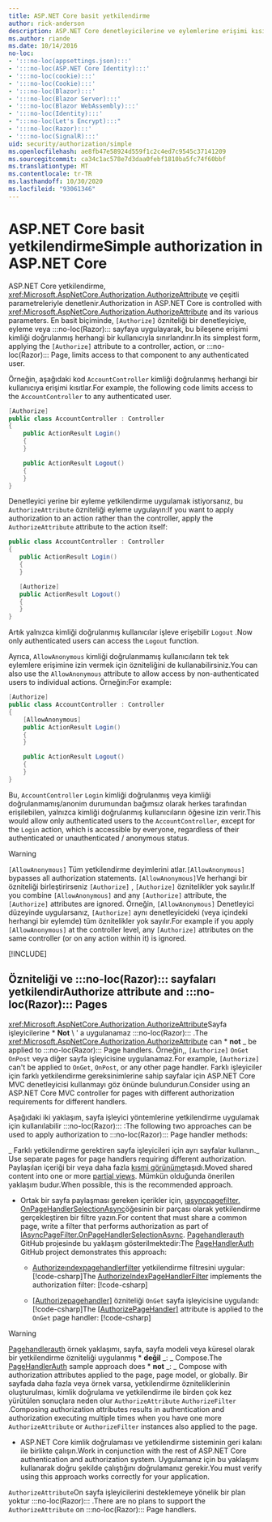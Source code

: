 ```yaml
---
title: ASP.NET Core basit yetkilendirme
author: rick-anderson
description: ASP.NET Core denetleyicilerine ve eylemlerine erişimi kısıtlamak için yetkilendir özniteliğini nasıl kullanacağınızı öğrenin.
ms.author: riande
ms.date: 10/14/2016
no-loc:
- ':::no-loc(appsettings.json):::'
- ':::no-loc(ASP.NET Core Identity):::'
- ':::no-loc(cookie):::'
- ':::no-loc(Cookie):::'
- ':::no-loc(Blazor):::'
- ':::no-loc(Blazor Server):::'
- ':::no-loc(Blazor WebAssembly):::'
- ':::no-loc(Identity):::'
- ":::no-loc(Let's Encrypt):::"
- ':::no-loc(Razor):::'
- ':::no-loc(SignalR):::'
uid: security/authorization/simple
ms.openlocfilehash: ae8fb47e58924d559f1c2c4ed7c9545c37141209
ms.sourcegitcommit: ca34c1ac578e7d3daa0febf1810ba5fc74f60bbf
ms.translationtype: MT
ms.contentlocale: tr-TR
ms.lasthandoff: 10/30/2020
ms.locfileid: "93061346"
---
```

# <a name="simple-authorization-in-aspnet-core"></a><span data-ttu-id="5f01e-103">ASP.NET Core basit yetkilendirme</span><span class="sxs-lookup"><span data-stu-id="5f01e-103">Simple authorization in ASP.NET Core</span></span>

<a name="security-authorization-simple"></a>

<span data-ttu-id="5f01e-104">ASP.NET Core yetkilendirme, <xref:Microsoft.AspNetCore.Authorization.AuthorizeAttribute> ve çeşitli parametreleriyle denetlenir.</span><span class="sxs-lookup"><span data-stu-id="5f01e-104">Authorization in ASP.NET Core is controlled with <xref:Microsoft.AspNetCore.Authorization.AuthorizeAttribute> and its various parameters.</span></span> <span data-ttu-id="5f01e-105">En basit biçiminde, `[Authorize]` özniteliği bir denetleyiciye, eyleme veya :::no-loc(Razor)::: sayfaya uygulayarak, bu bileşene erişimi kimliği doğrulanmış herhangi bir kullanıcıyla sınırlandırır.</span><span class="sxs-lookup"><span data-stu-id="5f01e-105">In its simplest form, applying the `[Authorize]` attribute to a controller, action, or :::no-loc(Razor)::: Page, limits access to that component to any authenticated user.</span></span>

<span data-ttu-id="5f01e-106">Örneğin, aşağıdaki kod `AccountController` kimliği doğrulanmış herhangi bir kullanıcıya erişimi kısıtlar.</span><span class="sxs-lookup"><span data-stu-id="5f01e-106">For example, the following code limits access to the `AccountController` to any authenticated user.</span></span>

```csharp
[Authorize]
public class AccountController : Controller
{
    public ActionResult Login()
    {
    }

    public ActionResult Logout()
    {
    }
}
```

<span data-ttu-id="5f01e-107">Denetleyici yerine bir eyleme yetkilendirme uygulamak istiyorsanız, bu `AuthorizeAttribute` özniteliği eyleme uygulayın:</span><span class="sxs-lookup"><span data-stu-id="5f01e-107">If you want to apply authorization to an action rather than the controller, apply the `AuthorizeAttribute` attribute to the action itself:</span></span>

```csharp
public class AccountController : Controller
{
   public ActionResult Login()
   {
   }

   [Authorize]
   public ActionResult Logout()
   {
   }
}
```

<span data-ttu-id="5f01e-108">Artık yalnızca kimliği doğrulanmış kullanıcılar işleve erişebilir `Logout` .</span><span class="sxs-lookup"><span data-stu-id="5f01e-108">Now only authenticated users can access the `Logout` function.</span></span>

<span data-ttu-id="5f01e-109">Ayrıca, `AllowAnonymous` kimliği doğrulanmamış kullanıcıların tek tek eylemlere erişimine izin vermek için özniteliğini de kullanabilirsiniz.</span><span class="sxs-lookup"><span data-stu-id="5f01e-109">You can also use the `AllowAnonymous` attribute to allow access by non-authenticated users to individual actions.</span></span> <span data-ttu-id="5f01e-110">Örneğin:</span><span class="sxs-lookup"><span data-stu-id="5f01e-110">For example:</span></span>

```csharp
[Authorize]
public class AccountController : Controller
{
    [AllowAnonymous]
    public ActionResult Login()
    {
    }

    public ActionResult Logout()
    {
    }
}
```

<span data-ttu-id="5f01e-111">Bu, `AccountController` `Login` kimliği doğrulanmış veya kimliği doğrulanmamış/anonim durumundan bağımsız olarak herkes tarafından erişilebilen, yalnızca kimliği doğrulanmış kullanıcıların öğesine izin verir.</span><span class="sxs-lookup"><span data-stu-id="5f01e-111">This would allow only authenticated users to the `AccountController`, except for the `Login` action, which is accessible by everyone, regardless of their authenticated or unauthenticated / anonymous status.</span></span>

> [!WARNING]
> <span data-ttu-id="5f01e-112">`[AllowAnonymous]` Tüm yetkilendirme deyimlerini atlar.</span><span class="sxs-lookup"><span data-stu-id="5f01e-112">`[AllowAnonymous]` bypasses all authorization statements.</span></span> <span data-ttu-id="5f01e-113">`[AllowAnonymous]`Ve herhangi bir özniteliği birleştirirseniz `[Authorize]` , `[Authorize]` öznitelikler yok sayılır.</span><span class="sxs-lookup"><span data-stu-id="5f01e-113">If you combine `[AllowAnonymous]` and any `[Authorize]` attribute, the `[Authorize]` attributes are ignored.</span></span> <span data-ttu-id="5f01e-114">Örneğin, `[AllowAnonymous]` Denetleyici düzeyinde uygularsanız, `[Authorize]` aynı denetleyicideki (veya içindeki herhangi bir eylemde) tüm öznitelikler yok sayılır.</span><span class="sxs-lookup"><span data-stu-id="5f01e-114">For example if you apply `[AllowAnonymous]` at the controller level, any `[Authorize]` attributes on the same controller (or on any action within it) is ignored.</span></span>

[!INCLUDE[](~/includes/requireAuth.md)]

<a name="aarp"></a>

## <a name="authorize-attribute-and-no-locrazor-pages"></a><span data-ttu-id="5f01e-115">Özniteliği ve :::no-loc(Razor)::: sayfaları yetkilendir</span><span class="sxs-lookup"><span data-stu-id="5f01e-115">Authorize attribute and :::no-loc(Razor)::: Pages</span></span>

<span data-ttu-id="5f01e-116"><xref:Microsoft.AspNetCore.Authorization.AuthorizeAttribute>Sayfa işleyicilerine \* **Not** \ ' a uygulanamaz :::no-loc(Razor)::: .</span><span class="sxs-lookup"><span data-stu-id="5f01e-116">The <xref:Microsoft.AspNetCore.Authorization.AuthorizeAttribute> can \* **not** _ be applied to :::no-loc(Razor)::: Page handlers.</span></span> <span data-ttu-id="5f01e-117">Örneğin,, `[Authorize]` `OnGet` `OnPost` veya diğer sayfa işleyicisine uygulanamaz.</span><span class="sxs-lookup"><span data-stu-id="5f01e-117">For example, `[Authorize]` can't be applied to `OnGet`, `OnPost`, or any other page handler.</span></span> <span data-ttu-id="5f01e-118">Farklı işleyiciler için farklı yetkilendirme gereksinimlerine sahip sayfalar için ASP.NET Core MVC denetleyicisi kullanmayı göz önünde bulundurun.</span><span class="sxs-lookup"><span data-stu-id="5f01e-118">Consider using an ASP.NET Core MVC controller for pages with different authorization requirements for different handlers.</span></span>

<span data-ttu-id="5f01e-119">Aşağıdaki iki yaklaşım, sayfa işleyici yöntemlerine yetkilendirme uygulamak için kullanılabilir :::no-loc(Razor)::: :</span><span class="sxs-lookup"><span data-stu-id="5f01e-119">The following two approaches can be used to apply authorization to :::no-loc(Razor)::: Page handler methods:</span></span>

<span data-ttu-id="5f01e-120">_ Farklı yetkilendirme gerektiren sayfa işleyicileri için ayrı sayfalar kullanın.</span><span class="sxs-lookup"><span data-stu-id="5f01e-120">_ Use separate pages for page handlers requiring different authorization.</span></span> <span data-ttu-id="5f01e-121">Paylaşılan içeriği bir veya daha fazla [kısmi görünüme](xref:mvc/views/partial)taşıdı.</span><span class="sxs-lookup"><span data-stu-id="5f01e-121">Moved shared content into one or more [partial views](xref:mvc/views/partial).</span></span> <span data-ttu-id="5f01e-122">Mümkün olduğunda önerilen yaklaşım budur.</span><span class="sxs-lookup"><span data-stu-id="5f01e-122">When possible, this is the recommended approach.</span></span>
* <span data-ttu-id="5f01e-123">Ortak bir sayfa paylaşması gereken içerikler için, [ıasyncpagefilter. OnPageHandlerSelectionAsync](xref:Microsoft.AspNetCore.Mvc.Filters.IAsyncPageFilter.OnPageHandlerSelectionAsync%2A)öğesinin bir parçası olarak yetkilendirme gerçekleştiren bir filtre yazın.</span><span class="sxs-lookup"><span data-stu-id="5f01e-123">For content that must share a common page, write a filter that performs authorization as part of [IAsyncPageFilter.OnPageHandlerSelectionAsync](xref:Microsoft.AspNetCore.Mvc.Filters.IAsyncPageFilter.OnPageHandlerSelectionAsync%2A).</span></span> <span data-ttu-id="5f01e-124">[Pagehandlerauth](https://github.com/dotnet/AspNetCore.Docs/tree/master/aspnetcore/security/authorization/simple/samples/3.1/PageHandlerAuth) GitHub projesinde bu yaklaşım gösterilmektedir:</span><span class="sxs-lookup"><span data-stu-id="5f01e-124">The [PageHandlerAuth](https://github.com/dotnet/AspNetCore.Docs/tree/master/aspnetcore/security/authorization/simple/samples/3.1/PageHandlerAuth) GitHub project demonstrates this approach:</span></span>
  * <span data-ttu-id="5f01e-125">[Authorizeındexpagehandlerfilter](https://github.com/dotnet/AspNetCore.Docs/blob/master/aspnetcore/security/authorization/simple/samples/3.1/PageHandlerAuth/AuthorizeIndexPageHandlerFilter.cs) yetkilendirme filtresini uygular:[!code-csharp[](~/security/authorization/simple/samples/3.1/PageHandlerAuth/Pages/Index.cshtml.cs?name=snippet)]</span><span class="sxs-lookup"><span data-stu-id="5f01e-125">The [AuthorizeIndexPageHandlerFilter](https://github.com/dotnet/AspNetCore.Docs/blob/master/aspnetcore/security/authorization/simple/samples/3.1/PageHandlerAuth/AuthorizeIndexPageHandlerFilter.cs) implements the authorization filter: [!code-csharp[](~/security/authorization/simple/samples/3.1/PageHandlerAuth/Pages/Index.cshtml.cs?name=snippet)]</span></span>

  * <span data-ttu-id="5f01e-126">[[Authorizepagehandler]](https://github.com/dotnet/AspNetCore.Docs/tree/master/aspnetcore/security/authorization/simple/samples/3.1/PageHandlerAuth/Pages/Index.cshtml.cs#L16) özniteliği `OnGet` sayfa işleyicisine uygulandı:[!code-csharp[](~/security/authorization/simple/samples/3.1/PageHandlerAuth/AuthorizeIndexPageHandlerFilter.cs?name=snippet)]</span><span class="sxs-lookup"><span data-stu-id="5f01e-126">The [[AuthorizePageHandler]](https://github.com/dotnet/AspNetCore.Docs/tree/master/aspnetcore/security/authorization/simple/samples/3.1/PageHandlerAuth/Pages/Index.cshtml.cs#L16) attribute is applied to the `OnGet` page handler: [!code-csharp[](~/security/authorization/simple/samples/3.1/PageHandlerAuth/AuthorizeIndexPageHandlerFilter.cs?name=snippet)]</span></span>

> [!WARNING]
> <span data-ttu-id="5f01e-127">[Pagehandlerauth](https://github.com/pranavkm/PageHandlerAuth) örnek yaklaşımı, sayfa, sayfa modeli veya küresel olarak bir yetkilendirme özniteliği uygulanmış \* **değil** _: _ Compose.</span><span class="sxs-lookup"><span data-stu-id="5f01e-127">The [PageHandlerAuth](https://github.com/pranavkm/PageHandlerAuth) sample approach does \* **not** _: _ Compose with authorization attributes applied to the page, page model, or globally.</span></span> <span data-ttu-id="5f01e-128">Bir sayfada daha fazla veya örnek varsa, yetkilendirme özniteliklerinin oluşturulması, kimlik doğrulama ve yetkilendirme ile birden çok kez yürütülen sonuçlara neden olur `AuthorizeAttribute` `AuthorizeFilter` .</span><span class="sxs-lookup"><span data-stu-id="5f01e-128">Composing authorization attributes results in authentication and authorization executing multiple times when you have one more `AuthorizeAttribute` or `AuthorizeFilter` instances also applied to the page.</span></span>
> * <span data-ttu-id="5f01e-129">ASP.NET Core kimlik doğrulaması ve yetkilendirme sisteminin geri kalanı ile birlikte çalışın.</span><span class="sxs-lookup"><span data-stu-id="5f01e-129">Work in conjunction with the rest of ASP.NET Core authentication and authorization system.</span></span> <span data-ttu-id="5f01e-130">Uygulamanız için bu yaklaşımı kullanarak doğru şekilde çalıştığını doğrulamanız gerekir.</span><span class="sxs-lookup"><span data-stu-id="5f01e-130">You must verify using this approach works correctly for your application.</span></span>

<span data-ttu-id="5f01e-131">`AuthorizeAttribute`On sayfa işleyicilerini desteklemeye yönelik bir plan yoktur :::no-loc(Razor)::: .</span><span class="sxs-lookup"><span data-stu-id="5f01e-131">There are no plans to support the `AuthorizeAttribute` on :::no-loc(Razor)::: Page handlers.</span></span> 
